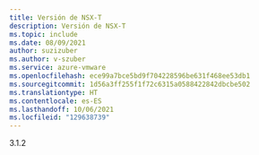 ```yaml
---
title: Versión de NSX-T
description: Versión de NSX-T
ms.topic: include
ms.date: 08/09/2021
author: suzizuber
ms.author: v-szuber
ms.service: azure-vmware
ms.openlocfilehash: ece99a7bce5bd9f704228596be631f468ee53db1
ms.sourcegitcommit: 1d56a3ff255f1f72c6315a0588422842dbcbe502
ms.translationtype: HT
ms.contentlocale: es-ES
ms.lasthandoff: 10/06/2021
ms.locfileid: "129638739"
---
```

3.1.2
